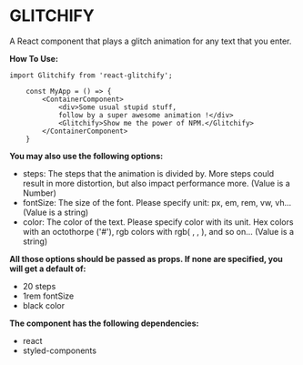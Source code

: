 # GLITCHIFY

A React component that plays a glitch animation for any text that you enter.

**How To Use:**

```
import Glitchify from 'react-glitchify';

	const MyApp = () => {
		<ContainerComponent>
			<div>Some usual stupid stuff,
			follow by a super awesome animation !</div>
			<Glitchify>Show me the power of NPM.</Glitchify>
		</ContainerComponent>
	}
```

**You may also use the following options:**

* steps: The steps that the animation is divided by. More steps could result in more distortion, but also impact performance more. (Value is a Number)
* fontSize: The size of the font. Please specify unit: px, em, rem, vw, vh...(Value is a string)
* color: The color of the text. Please specify color with its unit. Hex colors with an octothorpe ('#'), rgb colors with rgb( , , ), and so on... (Value is a string)

**All those options should be passed as props. If none are specified, you will get a default of:**

* 20 steps
* 1rem fontSize
* black color

**The component has the following dependencies:**

* react
* styled-components